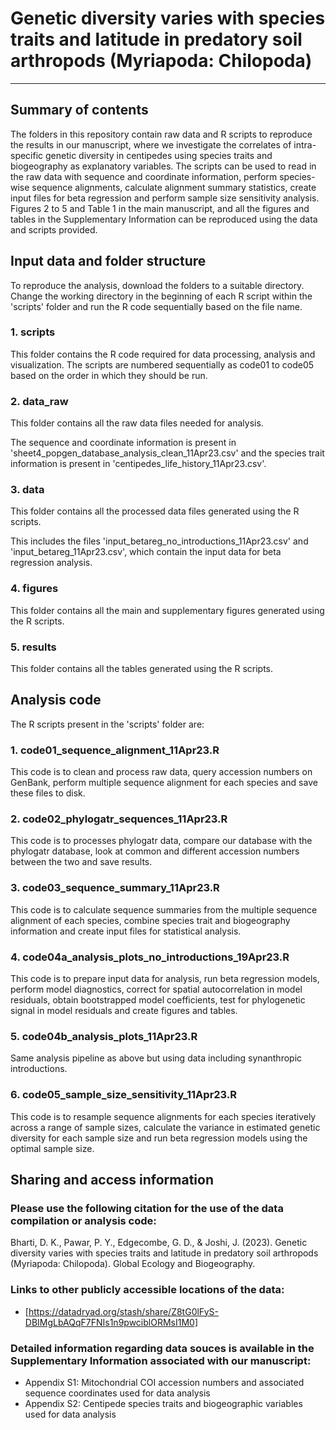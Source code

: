 # Genetic diversity varies with species traits and latitude in predatory soil arthropods (Myriapoda: Chilopoda)
---



## Summary of contents

The folders in this repository contain raw data and R scripts to reproduce the results in our manuscript, where we investigate the correlates of intra-specific genetic diversity in centipedes using species traits and biogeography as explanatory variables. The scripts can be used to read in the raw data with sequence and coordinate information, perform species-wise sequence alignments, calculate alignment summary statistics, create input files for beta regression and perform sample size sensitivity analysis. Figures 2 to 5 and Table 1 in the main manuscript, and all the figures and tables in the Supplementary Information can be reproduced using the data and scripts provided.


## Input data and folder structure

To reproduce the analysis, download the folders to a suitable directory. Change the working directory in the beginning of each R script within the 'scripts' folder and run the R code sequentially based on the file name.

### 1. scripts 
This folder contains the R code required for data processing, analysis and visualization. The scripts are numbered sequentially as code01 to code05 based on the order in which they should be run.

### 2. data_raw
This folder contains all the raw data files needed for analysis.

The sequence and coordinate information is present in 'sheet4_popgen_database_analysis_clean_11Apr23.csv' and the species trait information is present in 'centipedes_life_history_11Apr23.csv'.
    
### 3. data
This folder contains all the processed data files generated using the R scripts.

This includes the files 'input_betareg_no_introductions_11Apr23.csv' and 'input_betareg_11Apr23.csv', which contain the input data for beta regression analysis.
    
### 4. figures
This folder contains all the main and supplementary figures generated using the R scripts.

### 5. results
This folder contains all the tables generated using the R scripts.

## Analysis code

The R scripts present in the 'scripts' folder are:
### 1. code01_sequence_alignment_11Apr23.R
This code is to clean and process raw data, query accession numbers on GenBank, perform multiple sequence alignment for each species and save these files to disk.

### 2. code02_phylogatr_sequences_11Apr23.R
This code is to processes phylogatr data, compare our database with the phylogatr database, look at common and different accession numbers between the two and save results.

### 3. code03_sequence_summary_11Apr23.R
This code is to calculate sequence summaries from the multiple sequence alignment of each species, combine species trait and biogeography information and create input files for statistical analysis.

### 4. code04a_analysis_plots_no_introductions_19Apr23.R
This code is to prepare input data for analysis, run beta regression models, perform model diagnostics, correct for spatial autocorrelation in model residuals, obtain bootstrapped model coefficients, test for phylogenetic signal in model residuals and create figures and tables. 

### 5. code04b_analysis_plots_11Apr23.R
Same analysis pipeline as above but using data including synanthropic introductions. 

### 6. code05_sample_size_sensitivity_11Apr23.R
This code is to resample sequence alignments for each species iteratively across a range of sample sizes, calculate the variance in estimated genetic diversity for each sample size and run beta regression models using the optimal sample size.

## Sharing and access information

### Please use the following citation for the use of the data compilation or analysis code:

Bharti, D. K., Pawar, P. Y., Edgecombe, G. D., & Joshi, J. (2023). Genetic diversity varies with species traits and latitude in predatory soil arthropods (Myriapoda: Chilopoda). Global Ecology and Biogeography.

### Links to other publicly accessible locations of the data:
  * [https://datadryad.org/stash/share/Z8tG0lFyS-DBIMgLbAQqF7FNIs1n9pwciblORMsI1M0]

### Detailed information regarding data souces is available in the Supplementary Information associated with our manuscript:
  * Appendix S1: Mitochondrial COI accession numbers and associated sequence coordinates used for data analysis
  * Appendix S2: Centipede species traits and biogeographic variables used for data analysis


